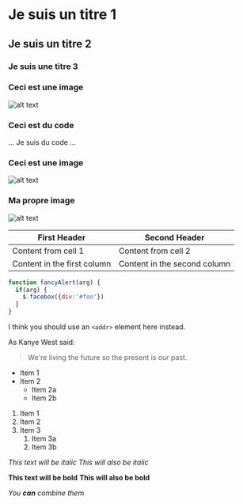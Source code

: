 # Je suis un titre 1

## Je suis un titre 2

### Je suis une titre 3

### Ceci est une image
![alt text](https://user-images.githubusercontent.com/86240345/122768419-92be1400-d271-11eb-8f28-c9dd5bd5c161.jpg)

### Ceci est du code
...
Je suis du code
...
### Ceci est une image
![alt text](https://github.com/ellenhaas/CAC-Atelier1/blob/main/img/fork.PNG "Github fork")  

### Ma propre image
![alt text](https://github.com/ellenhaas/CAC-Atelier1/blob/main/img/fork.PNG "Github img")

First Header | Second Header
------------ | -------------
Content from cell 1 | Content from cell 2
Content in the first column | Content in the second column

```javascript
function fancyAlert(arg) {
  if(arg) {
    $.facebox({div:'#foo'})
  }
}
```

I think you should use an
`<addr>` element here instead.

As Kanye West said:

> We're living the future so
> the present is our past.

* Item 1
* Item 2
  * Item 2a
  * Item 2b
  
1. Item 1
1. Item 2
1. Item 3
   1. Item 3a
   1. Item 3b

*This text will be italic*
_This will also be italic_

**This text will be bold**
__This will also be bold__

_You **can** combine them_

